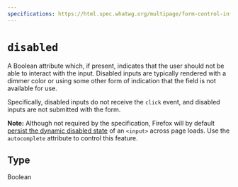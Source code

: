 ```yaml
---
specifications: https://html.spec.whatwg.org/multipage/form-control-infrastructure.html#attr-fe-disabled
---
```

# `disabled`

A Boolean attribute which, if present, indicates that the user should not be able to interact with the input. Disabled inputs are typically rendered with a dimmer color or using some other form of indication that the field is not available for use.

Specifically, disabled inputs do not receive the `click` event, and disabled inputs are not submitted with the form.

**Note:** Although not required by the specification, Firefox will by default [persist the dynamic disabled state](https://stackoverflow.com/questions/5985839/bug-with-firefox-disabled-attribute-of-input-not-resetting-when-refreshing) of an `<input>` across page loads. Use the `autocomplete` attribute to control this feature.

## Type

Boolean
